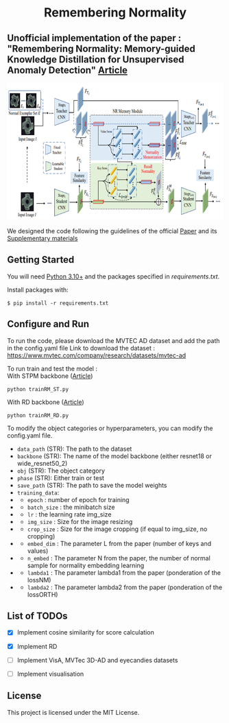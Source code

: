 <p align="center">
  <h1><center> Remembering Normality </center></h1>
</p>

## Unofficial implementation of the paper : "Remembering Normality: Memory-guided Knowledge Distillation for Unsupervised Anomaly Detection" [Article](https://openaccess.thecvf.com/content/ICCV2023/papers/Gu_Remembering_Normality_Memory-guided_Knowledge_Distillation_for_Unsupervised_Anomaly_Detection_ICCV_2023_paper.pdf)
 


<p align="left">
  <img width="700" height="320" src="RememberingNormality.png">
</p>

We designed the code following the guidelines of the official [Paper](https://openaccess.thecvf.com/content/ICCV2023/papers/Gu_Remembering_Normality_Memory-guided_Knowledge_Distillation_for_Unsupervised_Anomaly_Detection_ICCV_2023_paper.pdf) and its [Supplementary materials](https://openaccess.thecvf.com/content/ICCV2023/supplemental/Gu_Remembering_Normality_Memory-guided_ICCV_2023_supplemental.pdf)

## Getting Started

You will need [Python 3.10+](https://www.python.org/downloads) and the packages specified in _requirements.txt_.

Install packages with:

```
$ pip install -r requirements.txt
```

## Configure and Run
To run the code, please download the MVTEC AD dataset and add the path in the config.yaml file 
Link to download the dataset : https://www.mvtec.com/company/research/datasets/mvtec-ad 

To run train and test the model :  
With STPM backbone ([Article](https://arxiv.org/pdf/2103.04257v2.pdf))
```
python trainRM_ST.py  
```
With RD backbone ([Article](https://arxiv.org/pdf/2201.10703.pdf))
```
python trainRM_RD.py  
```

To modify the object categories or hyperparameters, you can modify the config.yaml file.

- `data_path` (STR): The path to the dataset
- `backbone` (STR): The name of the model backbone (either resnet18 or wide_resnet50_2)
- `obj` (STR): The object category
- `phase` (STR): Either train or test
- `save_path` (STR): The path to save the model weights
- `training_data`: 
- - `epoch` : number of epoch for training
- - `batch_size` : the minibatch size
- - `lr` : the learning rate img_size
- - `img_size` : Size for the image resizing
- - `crop_size` : Size for the image cropping (if equal to img_size, no cropping)
- - `embed_dim` : The parameter L from the paper (number of keys and values)
- - `n_embed` : The parameter N from the paper, the number of normal sample for normality embedding learning
- - `lambda1` : The parameter lambda1 from the paper (ponderation of the lossNM)
- - `lambda2` : The parameter lambda2 from the paper (ponderation of the lossORTH)

## List of TODOs

- [x] Implement cosine similarity for score calculation
- [x] Implement RD
- [ ] Implement VisA, MVTec 3D-AD and eyecandies datasets
- [ ] Implement visualisation


## License

This project is licensed under the MIT License.